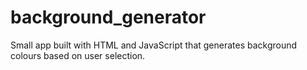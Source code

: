 # background_generator
Small app built with HTML and JavaScript that generates background colours based on user selection.
